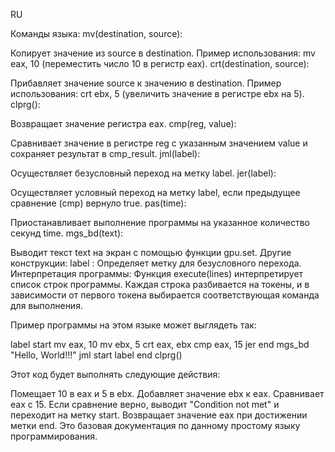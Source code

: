 RU

Команды языка:
mv(destination, source):

Копирует значение из source в destination.
Пример использования: mv eax, 10 (переместить число 10 в регистр eax).
crt(destination, source):

Прибавляет значение source к значению в destination.
Пример использования: crt ebx, 5 (увеличить значение в регистре ebx на 5).
clprg():

Возвращает значение регистра eax.
cmp(reg, value):

Сравнивает значение в регистре reg с указанным значением value и сохраняет результат в cmp_result.
jml(label):

Осуществляет безусловный переход на метку label.
jer(label):

Осуществляет условный переход на метку label, если предыдущее сравнение (cmp) вернуло true.
pas(time):

Приостанавливает выполнение программы на указанное количество секунд time.
mgs_bd(text):

Выводит текст text на экран с помощью функции gpu.set.
Другие конструкции:
label <name>: Определяет метку для безусловного перехода.
Интерпретация программы:
Функция execute(lines) интерпретирует список строк программы. Каждая строка разбивается на токены, и в зависимости от первого токена выбирается соответствующая команда для выполнения.

Пример программы на этом языке может выглядеть так:

label start
mv eax, 10
mv ebx, 5
crt eax, ebx
cmp eax, 15
jer end
mgs_bd "Hello, World!!!"
jml start
label end
clprg()

Этот код будет выполнять следующие действия:

Помещает 10 в eax и 5 в ebx.
Добавляет значение ebx к eax.
Сравнивает eax с 15.
Если сравнение верно, выводит "Condition not met" и переходит на метку start.
Возвращает значение eax при достижении метки end.
Это базовая документация по данному простому языку программирования.
